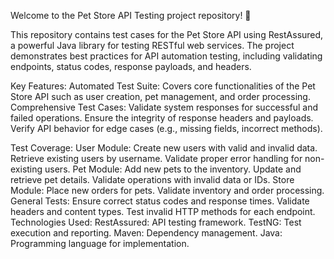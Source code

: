 Welcome to the Pet Store API Testing project repository! 🚀

This repository contains test cases for the Pet Store API using RestAssured, a powerful Java library for testing RESTful web services. The project demonstrates best practices for API automation testing, including validating endpoints, status codes, response payloads, and headers.

Key Features:
Automated Test Suite: Covers core functionalities of the Pet Store API such as user creation, pet management, and order processing.
Comprehensive Test Cases:
Validate system responses for successful and failed operations.
Ensure the integrity of response headers and payloads.
Verify API behavior for edge cases (e.g., missing fields, incorrect methods).

Test Coverage:
User Module:
Create new users with valid and invalid data.
Retrieve existing users by username.
Validate proper error handling for non-existing users.
Pet Module:
Add new pets to the inventory.
Update and retrieve pet details.
Validate operations with invalid data or IDs.
Store Module:
Place new orders for pets.
Validate inventory and order processing.
General Tests:
Ensure correct status codes and response times.
Validate headers and content types.
Test invalid HTTP methods for each endpoint.
Technologies Used:
RestAssured: API testing framework.
TestNG: Test execution and reporting.
Maven: Dependency management.
Java: Programming language for implementation.

